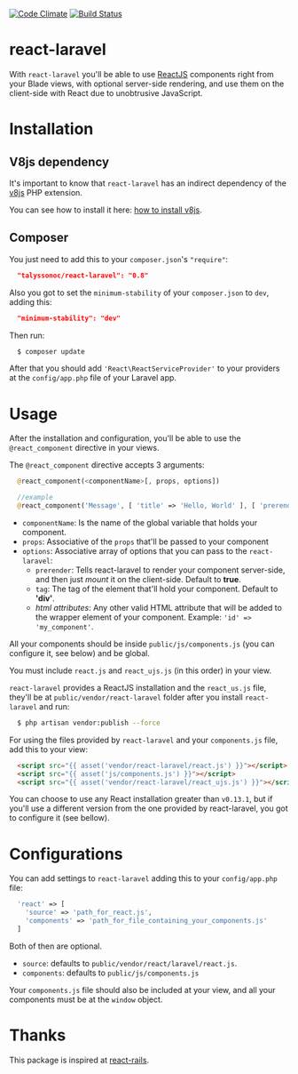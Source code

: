 [![Code Climate](https://codeclimate.com/github/talyssonoc/react-laravel/badges/gpa.svg)](https://codeclimate.com/github/talyssonoc/react-laravel) [![Build Status](https://travis-ci.org/talyssonoc/react-laravel.svg?branch=master)](https://travis-ci.org/talyssonoc/react-laravel)

# react-laravel

With `react-laravel` you'll be able to use [ReactJS](https://facebook.github.io/react/) components right from your Blade views, with optional server-side rendering, and use them on the client-side with React due to unobtrusive JavaScript.

# Installation

## V8js dependency

It's important to know that `react-laravel` has an indirect dependency of the [v8js](https://pecl.php.net/package/v8js) PHP extension.

You can see how to install it here: [how to install v8js](install_v8js.md).

## Composer

You just need to add this to your `composer.json`'s `"require"`:

```json
  "talyssonoc/react-laravel": "0.8"
```

Also you got to set the `minimum-stability` of your `composer.json` to `dev`, adding this:

```json
  "minimum-stability": "dev"
```

Then run:

```sh
  $ composer update
```

After that you should add `'React\ReactServiceProvider'` to your providers at the `config/app.php` file of your Laravel app.

# Usage

After the installation and configuration, you'll be able to use the `@react_component` directive in your views.

The `@react_component` directive accepts 3 arguments:

```php
  @react_component(<componentName>[, props, options])

  //example
  @react_component('Message', [ 'title' => 'Hello, World' ], [ 'prerender' => true ])
```

* `componentName`: Is the name of the global variable that holds your component.
* `props`: Associative of the `props` that'll be passed to your component
* `options`: Associative array of options that you can pass to the `react-laravel`:
  * `prerender`: Tells react-laravel to render your component server-side, and then just _mount_ it on the client-side. Default to __true__.
  * `tag`: The tag of the element that'll hold your component. Default to __'div'__.
  * _html attributes_: Any other valid HTML attribute that will be added to the wrapper element of your component. Example: `'id' => 'my_component'`.

All your components should be inside `public/js/components.js` (you can configure it, see below) and be global.

You must include `react.js` and `react_ujs.js` (in this order) in your view.

`react-laravel` provides a ReactJS installation and the `react_us.js` file, they'll be at `public/vendor/react-laravel` folder after you install `react-laravel` and run:

```sh
  $ php artisan vendor:publish --force
```

For using the files provided by `react-laravel` and your `components.js` file, add this to your view:

```html
  <script src="{{ asset('vendor/react-laravel/react.js') }}"></script>
  <script src="{{ asset('js/components.js') }}"></script>
  <script src="{{ asset('vendor/react-laravel/react_ujs.js') }}"></script>
```

You can choose to use any React installation greater than `v0.13.1`, but if you'll use a different version from the one provided by react-laravel, you got to configure it (see bellow).

# Configurations

You can add settings to `react-laravel` adding this to your `config/app.php` file:

```php
  'react' => [
    'source' => 'path_for_react.js',
    'components' => 'path_for_file_containing_your_components.js'
  ]
```

Both of then are optional.

* `source`: defaults to `public/vendor/react/laravel/react.js`.
* `components`: defaults to `public/js/components.js`

Your `components.js` file should also be included at your view, and all your components must be at the `window` object.

# Thanks

This package is inspired at [react-rails](https://github.com/reactjs/react-rails).
